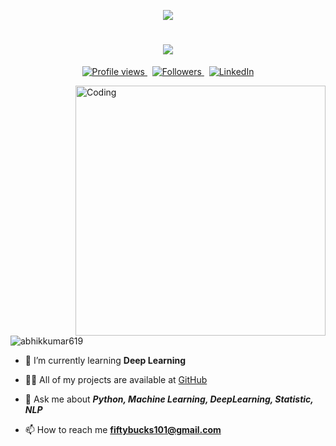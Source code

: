 <div>
<p align="center">
  <img src="https://capsule-render.vercel.app/api?type=waving&color=gradient&height=60&section=header"/>
</p>
</div>

<h1 align="center">
  <a href="https://git.io/typing-svg">
    <img src="https://readme-typing-svg.herokuapp.com/?font=noto+sans&color=37A67C&duration=3000&center=true&vCenter=true&lines=Hello,+There!+%F0%9F%91%8B;I+am+Roshan+Tiwari.;Nice+to+meet+you!&center=true&size=30">
  </a>
</h1>

<p align="center">
  <a href="https://github.com/fiftybucks101">
    <img src="https://komarev.com/ghpvc/?username=fiftybucks101&color=101010" alt="Profile views" />
  </a>
  &nbsp;
  <a href="https://github.com/fiftybucks101?tab=followers">
    <img src="https://img.shields.io/github/followers/fiftybucks101?style=social" alt="Followers" />
  </a>&nbsp;
  <a href="https://www.linkedin.com/in/laddu-roshan-tiwari/">
    <img src="https://img.shields.io/badge/-Roshan-101010?style=flat-square&logo=Linkedin&logoColor=white&link=https://www.linkedin.com/in/laddu-roshan-tiwari/" alt="LinkedIn" />
  </a>
</p>
<div>

<img align="right" alt="Coding" width="400" src="https://cdn.dribbble.com/users/1162077/screenshots/3848914/programmer.gif">
<p align="left"> <img src="https://komarev.com/ghpvc/?username=abhikkumar619&label=Profile%20views&color=0e75b6&style=flat" alt="abhikkumar619" /> </p>

- 🌱 I’m currently learning **Deep Learning**

- 👨‍💻 All of my projects are available at [GitHub](GitHub)

- 💬 Ask me about ***Python, Machine Learning, DeepLearning, Statistic, NLP***

- 📫 How to reach me **fiftybucks101@gmail.com**

